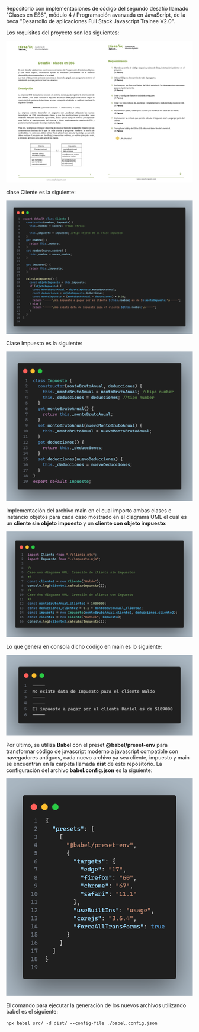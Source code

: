 Repositorio con implementaciones de código del segundo desafío llamado "Clases en ES6", módulo 4 / Programación avanzada en JavaScript, de la beca "Desarrollo de aplicaciones Full Stack Javascript Trainee V2.0".

Los requisitos del proyecto son los siguientes:

![Requisitos](./img/requisitos.jpg)

clase Cliente es la siguiente:

![Código Clase Cliente](./img/code_clase_cliente.png)

Clase Impuesto es la siguiente:

![Código Clase Impuesto](./img/code_clase_impuesto.png)

Implementación del archivo main en el cual importo ambas clases e instancio objetos 
para cada caso mostrado en el diagrama UML el cual es un **cliente sin objeto impuesto** y un **cliente con objeto impuesto**:

![Código Main](./img/code_main.png)

Lo que genera en consola dicho código en main es lo siguiente:

![Output Main](./img/output_main.png)

Por último, se utiliza **Babel** con el preset **@babel/preset-env** 
para transformar código de javascript moderno a javascript compatible con navegadores antiguos, cada nuevo archivo ya sea cliente, impuesto y main se encuentran en la carpeta llamada **dist** de este repositorio.
La configuración del archivo **babel.config.json** es la siguiente:

![Settings Babel](./img/setting_babel_config.png)

El comando para ejecutar la generación de los nuevos archivos utilizando babel es el siguiente:

```
npx babel src/ -d dist/ --config-file ./babel.config.json
```
